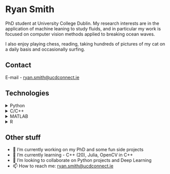 # Ryan Smith

PhD student at University College Dublin. My research interests are in the application of machine leaning to study fluids, and in particular my work is focused on computer vision methods applied to breaking ocean waves.

I also enjoy playing chess, reading, taking hundreds of pictures of my cat on a daily basis and occasionally surfing.

## Contact

E-mail - [ryan.smith@ucdconnect.ie](ryan.smith@ucdconnect.ie)

## Technologies

<details>
<summary>Python</summary>

- Pytorch
- Tensorflow
- SciKit-Learn
- Pandas
- Numpy
- Image analysis
- OpenCV
- Matplotlib/Seaborn/Plotly

</details>

<details>
<summary>C/C++</summary>

- Fluid Simulation (C)
- Object Oriented Programming (C++)
- OpenCV (C++)

</details>

<details>
<summary>MATLAB</summary>

- Scientific programming and scripting

</details>

<details>
<summary>R</summary>

- Statistical analysis
- Have previously taught basic R programming for University undergraduates

</details>

## Other stuff

- 🔭 I’m currently working on my PhD and some fun side projects
- 🌱 I’m currently learning - C++ (20), Julia, OpenCV in C++
- 👯 I’m looking to collaborate on Python projects and Deep Learning
- 📫 How to reach me: ryan.smith@ucdconnect.ie


